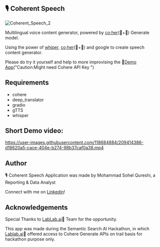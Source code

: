 ## 🎙️ Coherent Speech


![Coherent_Speech_2](https://user-images.githubusercontent.com/118684884/209433692-5756cf6f-6da1-4b53-8e8d-34c3518fa0af.PNG)




Multilingual voice content generator, powered by [co;her](https://cohere.ai/)(💜+🤖) Generate model.

Using the power of [whiper](https://github.com/openai/whisper), [co;her](https://cohere.ai/)(💜+🤖) and google to create speech content generator.

Please do try it yourself and help to more improvising the 🚀[Demo App](https://huggingface.co/spaces/S0h9l/Coherent_Speech)("Caution:Might need Cohere API Key ")


## Requirements
* cohere
* deep_translator
* gradio
* gTTS
* whisper



## Short Demo video:

https://user-images.githubusercontent.com/118684884/209414386-d18620a5-cace-404e-b274-98b37caf0a38.mp4


## Author
🎙️ Coherent Speech Application was made by Mohammad Sohel Qureshi, a Reporting & Data Analyst

Connect with me on [Linkedin](https://www.linkedin.com/in/mohd-sohel-qureshi/)!

## Acknowledgements

Special Thanks to [LabLab.ai](https://lablab.ai/)🚀 Team for the opportunity.

This app was made during the Semantic Search AI Hackathon, in which
[Lablab.ai](https://lablab.ai/)🚀 offered access to Cohere Generate
APIs on trail basis for hackathon purpose only. 




